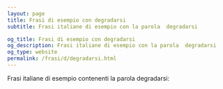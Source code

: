 ```yaml
---
layout: page
title: Frasi di esempio con degradarsi 
subtitle: Frasi italiane di esempio con la parola  degradarsi

og_title: Frasi di esempio con degradarsi 
og_description: Frasi italiane di esempio con la parola  degradarsi
og_type: website
permalink: /frasi/d/degradarsi.html
---
```


Frasi italiane di esempio contenenti la parola degradarsi:


